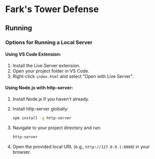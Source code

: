 # Fark's Tower Defense


## Running

### Options for Running a Local Server

#### Using VS Code Extension:

1. Install the Live Server extension.
2. Open your project folder in VS Code.
3. Right-click `index.html` and select "Open with Live Server".

#### Using Node.js with http-server:

1. Install Node.js if you haven't already.
2. Install http-server globally:

    ```bash
    npm install -g http-server
    ```

3. Navigate to your project directory and run:

    ```bash
    http-server
    ```

4. Open the provided local URL (e.g., `http://127.0.0.1:8080`) in your browser.
